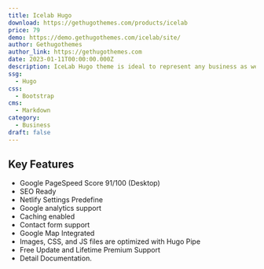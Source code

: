 ```yaml
---
title: Icelab Hugo
download: https://gethugothemes.com/products/icelab
price: 79
demo: https://demo.gethugothemes.com/icelab/site/
author: Gethugothemes
author_link: https://gethugothemes.com
date: 2023-01-11T00:00:00.000Z
description: IceLab Hugo theme is ideal to represent any business as well as a lucrative portfolio.
ssg:
  - Hugo
css:
  - Bootstrap
cms:
  - Markdown
category:
  - Business
draft: false
---
```


## Key Features

- Google PageSpeed Score 91/100 (Desktop)
- SEO Ready
- Netlify Settings Predefine
- Google analytics support
- Caching enabled
- Contact form support
- Google Map Integrated
- Images, CSS, and JS files are optimized with Hugo Pipe
- Free Update and Lifetime Premium Support
- Detail Documentation.
